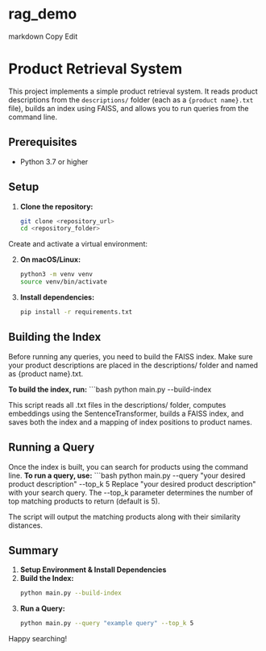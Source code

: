 # rag_demo


markdown
Copy
Edit
# Product Retrieval System

This project implements a simple product retrieval system. It reads product descriptions from the `descriptions/` folder (each as a `{product name}.txt` file), builds an index using FAISS, and allows you to run queries from the command line.

## Prerequisites

- Python 3.7 or higher

## Setup

1. **Clone the repository:**
   ```bash
   git clone <repository_url>
   cd <repository_folder>

Create and activate a virtual environment:

2. **On macOS/Linux:**
    ```bash
    python3 -m venv venv
    source venv/bin/activate

3. **Install dependencies:**

    ```bash
    pip install -r requirements.txt

## Building the Index
Before running any queries, you need to build the FAISS index. Make sure your product descriptions are placed in the descriptions/ folder and named as {product name}.txt.

**To build the index, run:**
    ```bash 
    python main.py --build-index

This script reads all .txt files in the descriptions/ folder, computes embeddings using the SentenceTransformer, builds a FAISS index, and saves both the index and a mapping of index positions to product names.

## Running a Query
Once the index is built, you can search for products using the command line. 
**To run a query, use:**
    ```bash
    python main.py --query "your desired product description" --top_k 5
    Replace "your desired product description" with your search query.
    The --top_k parameter determines the number of top matching products to return (default is 5).

The script will output the matching products along with their similarity distances.

## Summary
1. **Setup Environment & Install Dependencies**
2. **Build the Index:**
    ```bash
    python main.py --build-index

3. **Run a Query:**
    ```bash
    python main.py --query "example query" --top_k 5


Happy searching!
